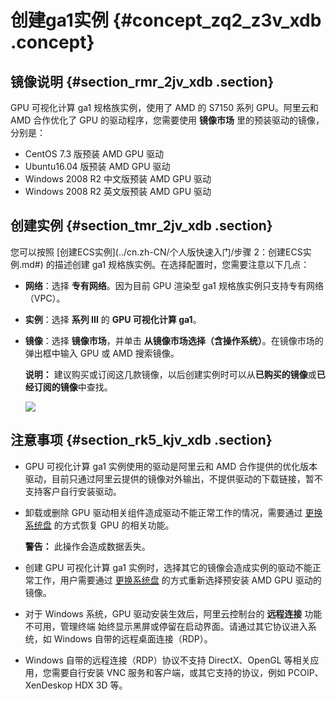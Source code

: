 # 创建ga1实例 {#concept_zq2_z3v_xdb .concept}

## 镜像说明 {#section_rmr_2jv_xdb .section}

GPU 可视化计算 ga1 规格族实例，使用了 AMD 的 S7150 系列 GPU。阿里云和 AMD 合作优化了 GPU 的驱动程序，您需要使用 **镜像市场** 里的预装驱动的镜像，分别是：

-   CentOS 7.3 版预装 AMD GPU 驱动
-   Ubuntu16.04 版预装 AMD GPU 驱动
-   Windows 2008 R2 中文版预装 AMD GPU 驱动
-   Windows 2008 R2 英文版预装 AMD GPU 驱动

## 创建实例 {#section_tmr_2jv_xdb .section}

您可以按照 [创建ECS实例](../cn.zh-CN/个人版快速入门/步骤 2：创建ECS实例.md#) 的描述创建 ga1 规格族实例。在选择配置时，您需要注意以下几点：

-   **网络**：选择 **专有网络**。因为目前 GPU 渲染型 ga1 规格族实例只支持专有网络（VPC）。
-   **实例**：选择 **系列 III** 的 **GPU 可视化计算 ga1**。
-   **镜像**：选择 **镜像市场**，并单击 **从镜像市场选择（含操作系统）**。在镜像市场的弹出框中输入 GPU 或 AMD 搜索镜像。

    **说明：** 建议购买或订阅这几款镜像，以后创建实例时可以从**已购买的镜像**或**已经订阅的镜像**中查找。

    ![](http://static-aliyun-doc.oss-cn-hangzhou.aliyuncs.com/assets/img/9628/5119_zh-CN.png)


## 注意事项 {#section_rk5_kjv_xdb .section}

-   GPU 可视化计算 ga1 实例使用的驱动是阿里云和 AMD 合作提供的优化版本驱动，目前只通过阿里云提供的镜像对外输出，不提供驱动的下载链接，暂不支持客户自行安装驱动。
-   卸载或删除 GPU 驱动相关组件造成驱动不能正常工作的情况，需要通过 [更换系统盘](cn.zh-CN/用户指南/云盘/更换系统盘（公共镜像）.md#) 的方式恢复 GPU 的相关功能。

    **警告：** 此操作会造成数据丢失。

-   创建 GPU 可视化计算 ga1 实例时，选择其它的镜像会造成实例的驱动不能正常工作，用户需要通过 [更换系统盘](cn.zh-CN/用户指南/云盘/更换系统盘（公共镜像）.md#) 的方式重新选择预安装 AMD GPU 驱动的镜像。
-   对于 Windows 系统，GPU 驱动安装生效后，阿里云控制台的 **远程连接** 功能不可用，管理终端 始终显示黑屏或停留在启动界面。请通过其它协议进入系统，如 Windows 自带的远程桌面连接（RDP）。
-   Windows 自带的远程连接（RDP）协议不支持 DirectX、OpenGL 等相关应用，您需要自行安装 VNC 服务和客户端，或其它支持的协议，例如 PCOIP、XenDeskop HDX 3D 等。

